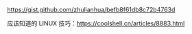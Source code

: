 https://gist.github.com/zhulianhua/befb8f61db8c72b4763d

 应该知道的 LINUX 技巧：https://coolshell.cn/articles/8883.html

